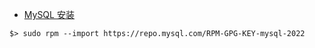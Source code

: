 - [MySQL 安装](https://dev.mysql.com/doc/refman/8.0/en/linux-installation-yum-repo.html#yum-repo-installing-mysql)

`$> sudo rpm --import https://repo.mysql.com/RPM-GPG-KEY-mysql-2022`
